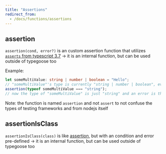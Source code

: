 ```yaml
---
title: "Assertions"
redirect_from:
  - /docs/functions/assertions
---
```


## assertion

`assertion(cond, error?)` is an custom assertion function that utilizes [`asserts` from typescript 3.7](https://devblogs.microsoft.com/typescript/announcing-typescript-3-7/#assertion-functions)
-> it is an internal function, but can be used outside of typegoose too

Example:

```ts
let someMultiValue: string | number | boolean = "Hello";
// "someMultiValue"'s type is currently "string | number | boolean", even with an string defined
assertion(typeof someMultiValue === "string");
// now the type of "someMultiValue" is just "string" and an error is thrown if it is not an string
```

Note: the function is named `assertion` and not `assert` to not confuse the types of testing frameworks and from nodejs itself

## assertionIsClass

`assertionIsClass(class)` is like [assertion](#assertion), but with an condition and error pre-defined
-> it is an internal function, but can be used outside of typegoose too
